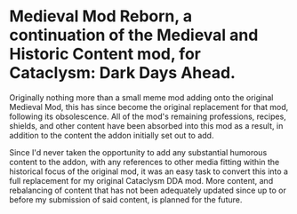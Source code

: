 # Medieval Mod Reborn, a continuation of the Medieval and Historic Content mod, for Cataclysm: Dark Days Ahead.

Originally nothing more than a small meme mod adding onto the original Medieval Mod, this has since become the original replacement for that mod, following its obsolescence. All of the mod's remaining professions, recipes, shields, and other content have been absorbed into this mod as a result, in addition to the content the addon initially set out to add.

Since I'd never taken the opportunity to add any substantial humorous content to the addon, with any references to other media fitting within the historical focus of the original mod, it was an easy task to convert this into a full replacement for my original Cataclysm DDA mod. More content, and rebalancing of content that has not been adequately updated since up to or before my submission of said content, is planned for the future.